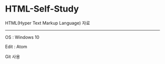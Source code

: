 # HTML-Self-Study

HTML(Hyper Text Markup Language) 자료


----------------------
OS : Windows 10

Edit : Atom

Git 사용

